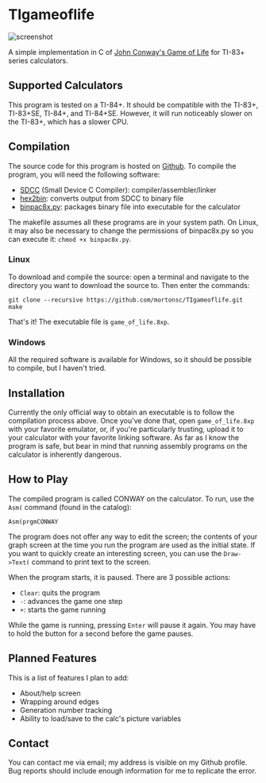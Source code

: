 # TIgameoflife

![screenshot](/screenshots/gameplay.gif)

A simple implementation in C of [John Conway's Game of Life](https://en.wikipedia.org/wiki/Conway's_Game_of_Life) for TI-83+ series calculators.

## Supported Calculators
This program is tested on a TI-84+.
It should be compatible with the TI-83+, TI-83+SE, TI-84+, and TI-84+SE.
However, it will run noticeably slower on the TI-83+, which has a slower CPU.

## Compilation
The source code for this program is hosted on [Github](https://github.com/mortonsc/TIgameoflife "mortonsc/TIgameoflife").
To compile the program, you will need the following software:
* [SDCC](http://sdcc.sourceforge.net/ "SDCC") (Small Device C Compiler): compiler/assembler/linker
* [hex2bin](http://hex2bin.sourceforge.net/ "hex2bin"): converts output from SDCC to binary file
* [binpac8x.py](http://www.ticalc.org/archives/files/fileinfo/429/42915.html "binpac8x"): packages binary file into executable for the calculator

The makefile assumes all these programs are in your system path.
On Linux, it may also be necessary to change the permissions of binpac8x.py so you can execute it: `chmod +x binpac8x.py`.

### Linux
To download and compile the source: open a terminal and navigate to the directory you want to download the source to.
Then enter the commands:

    git clone --recursive https://github.com/mortonsc/TIgameoflife.git
    make
That's it! The executable file is `game_of_life.8xp`.

### Windows
All the required software is available for Windows, so it should be possible to compile, but I haven't tried.

## Installation
Currently the only official way to obtain an executable is to follow the compilation process above.
Once you've done that, open `game_of_life.8xp` with your favorite emulator, or, if you're particularly trusting,
upload it to your calculator with your favorite linking software.
As far as I know the program is safe,
but bear in mind that running assembly programs on the calculator is inherently dangerous.

## How to Play
The compiled program is called CONWAY on the calculator. To run, use the `Asm(` command (found in the catalog):

    Asm(prgmCONWAY
The program does not offer any way to edit the screen; the contents of your graph screen at the time you run the program
are used as the initial state. If you want to quickly create an interesting screen, you can use the `Draw->Text(` command
to print text to the screen.

When the program starts, it is paused. There are 3 possible actions:
* `Clear`: quits the program
* `-`: advances the game one step
* `+`: starts the game running

While the game is running, pressing `Enter` will pause it again. You may have to hold the button for a second
before the game pauses.

## Planned Features
This is a list of features I plan to add:
* About/help screen
* Wrapping around edges
* Generation number tracking
* Ability to load/save to the calc's picture variables

## Contact
You can contact me via email; my address is visible on my Github profile.
Bug reports should include enough information for me to replicate the error.
